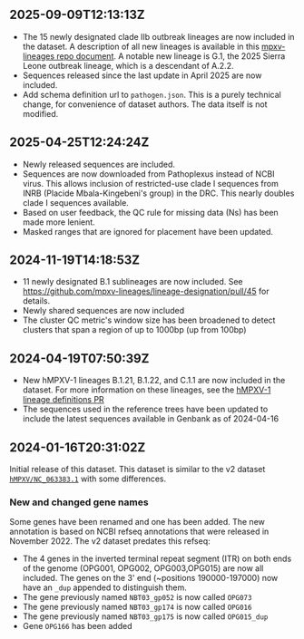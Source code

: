 ## 2025-09-09T12:13:13Z

- The 15 newly designated clade IIb outbreak lineages are now included in the dataset. A description of all new lineages is available in this [mpxv-lineages repo document](https://github.com/mpxv-lineages/lineage-designation/blob/master/designation_records/A.2.5-C.1.3-E.3.1-E-4-F.4.1-G.1-etc_2025-09-07.md). A notable new lineage is G.1, the 2025 Sierra Leone outbreak lineage, which is a descendant of A.2.2.
- Sequences released since the last update in April 2025 are now included.
- Add schema definition url to `pathogen.json`. This is a purely technical change, for convenience of dataset authors. The data itself is not modified.

## 2025-04-25T12:24:24Z

- Newly released sequences are included.
- Sequences are now downloaded from Pathoplexus instead of NCBI virus. This allows inclusion of restricted-use clade I sequences from INRB (Placide Mbala-Kingebeni's group) in the DRC. This nearly doubles clade I sequences available.
- Based on user feedback, the QC rule for missing data (Ns) has been made more lenient.
- Masked ranges that are ignored for placement have been updated.

## 2024-11-19T14:18:53Z

- 11 newly designated B.1 sublineages are now included. See <https://github.com/mpxv-lineages/lineage-designation/pull/45> for details.
- Newly shared sequences are now included
- The cluster QC metric's window size has been broadened to detect clusters that span a region of up to 1000bp (up from 100bp)

## 2024-04-19T07:50:39Z

- New hMPXV-1 lineages B.1.21, B.1.22, and C.1.1 are now included in the dataset. For more information on these lineages, see the [hMPXV-1 lineage definitions PR](https://github.com/mpxv-lineages/lineage-designation/pull/37)
- The sequences used in the reference trees have been updated to include the latest sequences available in Genbank as of 2024-04-16

## 2024-01-16T20:31:02Z

Initial release of this dataset. This dataset is similar to the v2 dataset [`hMPXV/NC_063383.1`](https://github.com/nextstrain/nextclade_data/tree/2023-08-17--15-51-24--UTC/data/datasets/hMPXV/references/NC_063383.1/versions/2023-08-01T12%3A00%3A00Z/files) with some differences.

### New and changed gene names

Some genes have been renamed and one has been added. The new annotation is based on NCBI refseq annotations that were released in November 2022. The v2 dataset predates this refseq:

- The 4 genes in the inverted terminal repeat segment (ITR) on both ends of the genome (OPG001, OPG002, OPG003,OPG015) are now all included. The genes on the 3' end (~positions 190000-197000) now have an `_dup` appended to distinguish them.
- The gene previously named `NBT03_gp052` is now called `OPG073`
- The gene previously named `NBT03_gp174` is now called `OPG016`
- The gene previously named `NBT03_gp175` is now called `OPG015_dup`
- Gene `OPG166` has been added
